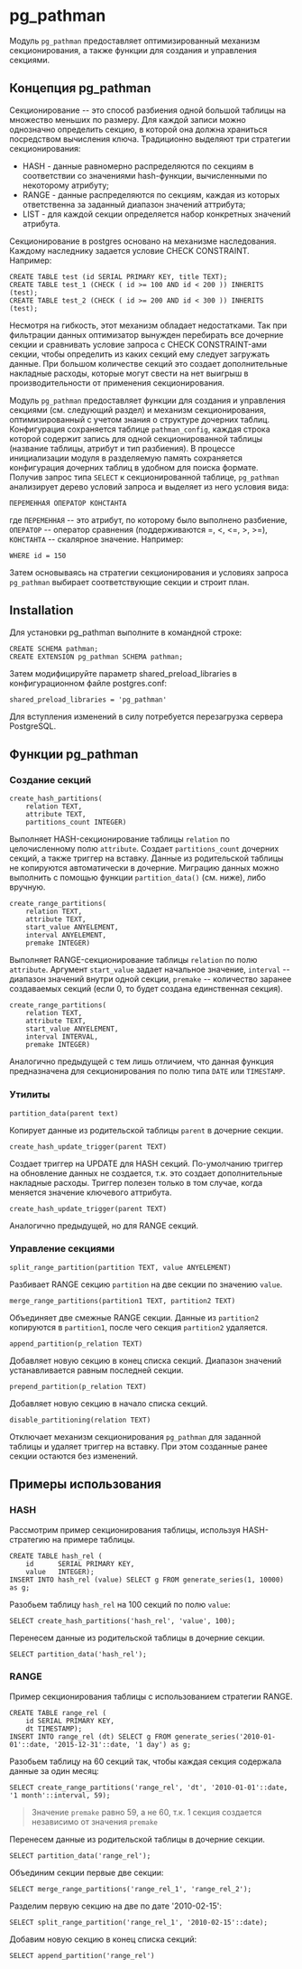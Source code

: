 # pg_pathman

Модуль `pg_pathman` предоставляет оптимизированный механизм секционирования, а также функции для создания и управления секциями.

## Концепция pg_pathman

Секционирование -- это способ разбиения одной большой таблицы на множество меньших по размеру. Для каждой записи можно однозначно определить секцию, в которой она должна храниться посредством вычисления ключа. Традиционно выделяют три стратегии секционирования:

* HASH - данные равномерно распределяются по секциям в соответствии со значениями hash-функции, вычисленными по некоторому атрибуту;
* RANGE - данные распределяются по секциям, каждая из которых ответственна за заданный диапазон значений аттрибута;
* LIST - для каждой секции определяется набор конкретных значений атрибута.

Секционирование в postgres основано на механизме наследования. Каждому наследнику задается условие CHECK CONSTRAINT. Например:

```
CREATE TABLE test (id SERIAL PRIMARY KEY, title TEXT);
CREATE TABLE test_1 (CHECK ( id >= 100 AND id < 200 )) INHERITS (test);
CREATE TABLE test_2 (CHECK ( id >= 200 AND id < 300 )) INHERITS (test);
```

Несмотря на гибкость, этот механизм обладает недостатками. Так при фильтрации данных оптимизатор вынужден перебирать все дочерние секции и сравнивать условие запроса с CHECK CONSTRAINT-ами секции, чтобы определить из каких секций ему следует загружать данные. При большом количестве секций это создает дополнительные накладные расходы, которые могут свести на нет выигрыш в производительности от применения секционирования.

Модуль `pg_pathman` предоставляет функции для создания и управления
секциями (см. следующий раздел) и механизм секционирования,
оптимизированный с учетом знания о структуре дочерних таблиц. Конфигурация сохраняется таблице `pathman_config`, каждая строка которой содержит запись для одной секционированной таблицы (название таблицы, атрибут и тип разбиения). В процессе инициализации модуля в разделяемую память сохраняется конфигурация дочерних таблиц в удобном для поиска формате. Получив запрос типа `SELECT` к секционированной таблице, `pg_pathman` анализирует дерево условий запроса и выделяет из него условия вида:

```
ПЕРЕМЕННАЯ ОПЕРАТОР КОНСТАНТА
```
где `ПЕРЕМЕННАЯ` -- это атрибут, по которому было выполнено разбиение, `ОПЕРАТОР` -- оператор сравнения (поддерживаются =, <, <=, >, >=), `КОНСТАНТА` -- скалярное значение. Например:

```
WHERE id = 150
```
Затем основываясь на стратегии секционирования и условиях запроса `pg_pathman` выбирает соответствующие секции и строит план.

## Installation

Для установки pg_pathman выполните в командной строке:
```
CREATE SCHEMA pathman;
CREATE EXTENSION pg_pathman SCHEMA pathman;

```
Затем модифицируйте параметр shared_preload_libraries в конфигурационном файле postgres.conf:
```
shared_preload_libraries = 'pg_pathman'
```
Для вступления изменений в силу потребуется перезагрузка сервера PostgreSQL.

## Функции pg_pathman

### Создание секций
```
create_hash_partitions(
    relation TEXT,
    attribute TEXT,
    partitions_count INTEGER)
```
Выполняет HASH-секционирование таблицы `relation` по целочисленному полю `attribute`. Создает `partitions_count` дочерних секций, а также триггер на вставку. Данные из родительской таблицы не копируются автоматически в дочерние. Миграцию данных можно выполнить с помощью функции `partition_data()` (см. ниже), либо вручную.

```
create_range_partitions(
    relation TEXT,
    attribute TEXT,
    start_value ANYELEMENT,
    interval ANYELEMENT,
    premake INTEGER)
```
Выполняет RANGE-секционирование таблицы `relation` по полю `attribute`. Аргумент `start_value` задает начальное значение, `interval` -- диапазон значений внутри одной секции, `premake` -- количество заранее создаваемых секций (если 0, то будет создана единственная секция).
```
create_range_partitions(
    relation TEXT,
    attribute TEXT,
    start_value ANYELEMENT,
    interval INTERVAL,
    premake INTEGER)
```
Аналогично предыдущей с тем лишь отличием, что данная функция предназначена для секционирования по полю типа `DATE` или `TIMESTAMP`.

### Утилиты
```
partition_data(parent text)
```
Копирует данные из родительской таблицы `parent` в дочерние секции.
```
create_hash_update_trigger(parent TEXT)
```
Создает триггер на UPDATE для HASH секций. По-умолчанию триггер на обновление данных не создается, т.к. это создает дополнительные накладные расходы. Триггер полезен только в том случае, когда меняется значение ключевого аттрибута.
```
create_hash_update_trigger(parent TEXT)
```
Аналогично предыдущей, но для RANGE секций.

### Управление секциями
```
split_range_partition(partition TEXT, value ANYELEMENT)
```
Разбивает RANGE секцию `partition` на две секции по значению `value`.
```
merge_range_partitions(partition1 TEXT, partition2 TEXT)
```
Объединяет две смежные RANGE секции. Данные из `partition2` копируются в `partition1`, после чего секция `partition2` удаляется.
```
append_partition(p_relation TEXT)
```
Добавляет новую секцию в конец списка секций. Диапазон значений устанавливается равным последней секции.
```
prepend_partition(p_relation TEXT)
```
Добавляет новую секцию в начало списка секций.
```
disable_partitioning(relation TEXT)
```
Отключает механизм секционирования `pg_pathman` для заданной таблицы и удаляет триггер на вставку. При этом созданные ранее секции остаются без изменений.

## Примеры использования
### HASH
Рассмотрим пример секционирования таблицы, используя HASH-стратегию на примере таблицы.
```
CREATE TABLE hash_rel (
    id      SERIAL PRIMARY KEY,
    value   INTEGER);
INSERT INTO hash_rel (value) SELECT g FROM generate_series(1, 10000) as g;
```
Разобьем таблицу `hash_rel` на 100 секций по полю `value`:
```
SELECT create_hash_partitions('hash_rel', 'value', 100);
```
Перенесем данные из родительской таблицы в дочерние секции.
```
SELECT partition_data('hash_rel');
```
### RANGE
Пример секционирования таблицы с использованием стратегии RANGE.
```
CREATE TABLE range_rel (
    id SERIAL PRIMARY KEY,
    dt TIMESTAMP);
INSERT INTO range_rel (dt) SELECT g FROM generate_series('2010-01-01'::date, '2015-12-31'::date, '1 day') as g;
```
Разобьем таблицу на 60 секций так, чтобы каждая секция содержала данные за один месяц:
```
SELECT create_range_partitions('range_rel', 'dt', '2010-01-01'::date, '1 month'::interval, 59);
```
> Значение `premake` равно 59, а не 60, т.к. 1 секция создается независимо от значения `premake`

Перенесем данные из родительской таблицы в дочерние секции.
```
SELECT partition_data('range_rel');
```
Объединим секции первые две секции:
```
SELECT merge_range_partitions('range_rel_1', 'range_rel_2');
```
Разделим первую секцию на две по дате '2010-02-15':
```
SELECT split_range_partition('range_rel_1', '2010-02-15'::date);
```
Добавим новую секцию в конец списка секций:
```
SELECT append_partition('range_rel')
```
